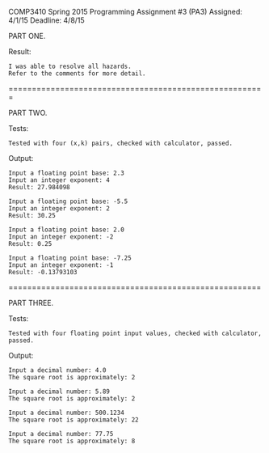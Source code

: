 COMP3410
Spring 2015
Programming Assignment #3 (PA3)
Assigned: 4/1/15
Deadline: 4/8/15

PART ONE.

Result:

	I was able to resolve all hazards.
	Refer to the comments for more detail.

=======================================================

PART TWO.

Tests:

	Tested with four (x,k) pairs, checked with calculator, passed.

Output:
	
	Input a floating point base: 2.3
	Input an integer exponent: 4
	Result: 27.984098
	
	Input a floating point base: -5.5
	Input an integer exponent: 2
	Result: 30.25
	
	Input a floating point base: 2.0
	Input an integer exponent: -2
	Result: 0.25
	
	Input a floating point base: -7.25
	Input an integer exponent: -1
	Result: -0.13793103

======================================================

PART THREE.

Tests:

	Tested with four floating point input values, checked with calculator, passed.

Output:
	
	Input a decimal number: 4.0
	The square root is approximately: 2
	
	Input a decimal number: 5.89
	The square root is approximately: 2
	
	Input a decimal number: 500.1234
	The square root is approximately: 22
	
	Input a decimal number: 77.75
	The square root is approximately: 8
